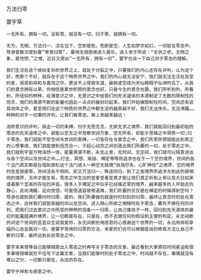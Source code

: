万法归零

寰宇草


    一无所有，拥有一切。没有零，就没有一切，归于零，就拥有一切。

    无为，无相，万法归一，活在当下，空即是色，色即是空，人生如梦亦如幻，一切皆在零态中。导游曾数次提到要“常常归零”, 要用无相思维进入极乐，进入老子所说：“无状之状，无物之象，是恍惚，”之境，近日又提出“一无所有，拥有一切”，寰宇也谈一下自己对于零态的理解。

    我们生活在这个缤纷复杂的世界之上，就处于分裂之中，只要我们的内心还存在评判，认为这个好，而那个不好，就存在于这个物质世界之中，我们的内心就无法安宁，我们就无法生活在及至的爱，感恩和祥和与喜悦之中，更谈不上得窥天道，破碎虚空成为天仙翱翔于仙洲列岛了。从我们的意念拥有以来，你相信是累世积攒的意念也好，只是今生的意念也罢，我们所听到的，所看到，所信仰的种种，在潜意识之中，无意识之中给我们的先天道体的本源制定了无数的限制性的信念，我们的源源不断的能量也因此一点点的被封印起来，我们开始被限制在时间，空间还有这具肉体之中，甚至我们在这个物质的世界之中都生活的越来越不好，我们无法快乐，无法清醒……种种的对于一切事的评判，让我们离零态，离上帝越来越远！

    消除意识的评判，摈去一切的束缚，归于无思无念，无欲无求之境界，我们就能回归到最初始的零态的先天道体之中，就能以空无之中觉察世间万象，空无所有，却能于思维之中洞悉一切;归于零态，我们就能不受空间与世间的束缚，一切皆存在与意念之中，我们所思所想就能达到真正的心想事成，我们就能做到信念合一，于起心动念之间创造出我们所要的一切。处于零态之中，我们就和宇宙万物浑然一体，能量源源不断，永无止息，无时间，无空间，我们就可以随意进出与各个空间以及世间之中……打坐、冥想、瑜伽、禅定等等所追求也在于一个空的境界，世间的各个法门其实都是在借助放松这个法门进入一种空无我境“自我尽失，心旷神怡”之境界，空的境界的及至就是零，世间法各不相同，却又万法归一，殊途同归，到了之高境界所追求与到达的是相同的境界，无中才能生有，零态之中生出的至爱至善至真才能让我们真正听到上帝以及大日如来或者那个至高的存在的声音。很多人于禅定之中似乎已经接近零的境界，越来越多的人开始走向静心，走向清醒，走向觉悟。可是悟道容易修道难，我们所要的仅仅是在禅定的时候得到空吗？导游也提到我们要时时归零，是的，我们所要做的就是时时刻刻的归零，最终让意念时刻处在零态之中，这样我们就能穿越时间以及空间，进入随心所欲之境随时处于零态，要先不做任何的评判，把我们过去意识之中所受的种种的信条一一归零，让自己像孩子一样，回归到先天道体的最初的能量圆满的境界，让一切都是存在，只是在，而不去做任何的假设和主管的判定。永无间断的对这个世间的芸芸众生说我爱你，永无间断的用感恩的心感谢这个世界的一切，永远用祥和幸福的心态去面对一切，是寰宇常用的归零的方法，亲爱的们也可以根据各自的修炼方法让自己不断的归零，最终达到长处零态之中。

    寰宇本来想等自己能够随意出入零态之时再写关于零态的文章，最近看到大家感叹时间紧迫和很多事情很难就忍不住写下这篇文章，当我们能够时刻处于零态之中，时间就不存在，事情就没有难以之分，一切都只是在，永远的存在。

    寰宇于祥和与感恩之中。



